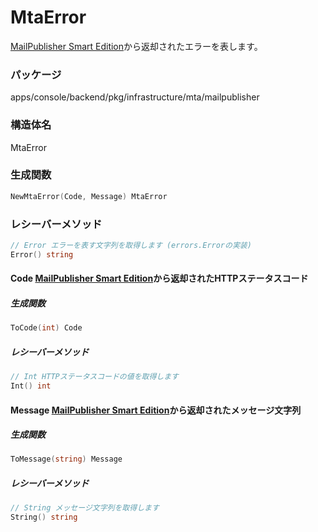 # MtaError
[MailPublisher Smart Edition](https://emberpoint.com/service/mailpublisher/smart-edition/)から返却されたエラーを表します。

### パッケージ
apps/console/backend/pkg/infrastructure/mta/mailpublisher

### 構造体名
MtaError

### 生成関数
```go
NewMtaError(Code, Message) MtaError
```
### レシーバーメソッド
```go
// Error エラーを表す文字列を取得します (errors.Errorの実装)
Error() string
```
#### Code [MailPublisher Smart Edition](https://emberpoint.com/service/mailpublisher/smart-edition/)から返却されたHTTPステータスコード
##### 生成関数
```go
ToCode(int) Code
```
##### レシーバーメソッド
```go
// Int HTTPステータスコードの値を取得します
Int() int
```
#### Message [MailPublisher Smart Edition](https://emberpoint.com/service/mailpublisher/smart-edition/)から返却されたメッセージ文字列
##### 生成関数
```go
ToMessage(string) Message
```
##### レシーバーメソッド
```go
// String メッセージ文字列を取得します
String() string
```
